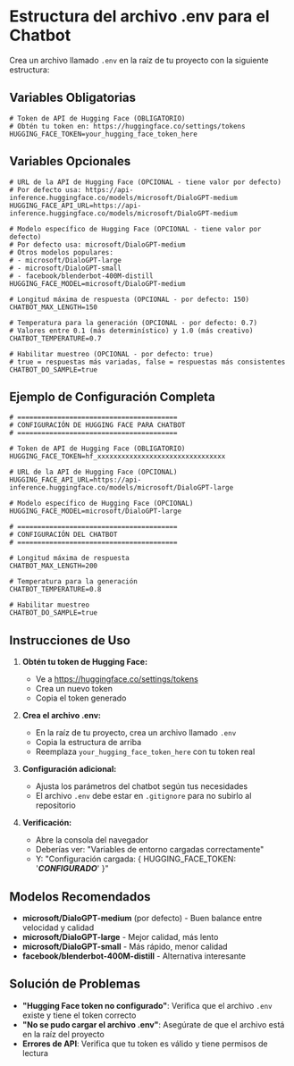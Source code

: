 # Estructura del archivo .env para el Chatbot

Crea un archivo llamado `.env` en la raíz de tu proyecto con la siguiente estructura:

## Variables Obligatorias

```env
# Token de API de Hugging Face (OBLIGATORIO)
# Obtén tu token en: https://huggingface.co/settings/tokens
HUGGING_FACE_TOKEN=your_hugging_face_token_here
```

## Variables Opcionales

```env
# URL de la API de Hugging Face (OPCIONAL - tiene valor por defecto)
# Por defecto usa: https://api-inference.huggingface.co/models/microsoft/DialoGPT-medium
HUGGING_FACE_API_URL=https://api-inference.huggingface.co/models/microsoft/DialoGPT-medium

# Modelo específico de Hugging Face (OPCIONAL - tiene valor por defecto)
# Por defecto usa: microsoft/DialoGPT-medium
# Otros modelos populares:
# - microsoft/DialoGPT-large
# - microsoft/DialoGPT-small
# - facebook/blenderbot-400M-distill
HUGGING_FACE_MODEL=microsoft/DialoGPT-medium

# Longitud máxima de respuesta (OPCIONAL - por defecto: 150)
CHATBOT_MAX_LENGTH=150

# Temperatura para la generación (OPCIONAL - por defecto: 0.7)
# Valores entre 0.1 (más determinístico) y 1.0 (más creativo)
CHATBOT_TEMPERATURE=0.7

# Habilitar muestreo (OPCIONAL - por defecto: true)
# true = respuestas más variadas, false = respuestas más consistentes
CHATBOT_DO_SAMPLE=true
```

## Ejemplo de Configuración Completa

```env
# ========================================
# CONFIGURACIÓN DE HUGGING FACE PARA CHATBOT
# ========================================

# Token de API de Hugging Face (OBLIGATORIO)
HUGGING_FACE_TOKEN=hf_xxxxxxxxxxxxxxxxxxxxxxxxxxxxxxxx

# URL de la API de Hugging Face (OPCIONAL)
HUGGING_FACE_API_URL=https://api-inference.huggingface.co/models/microsoft/DialoGPT-large

# Modelo específico de Hugging Face (OPCIONAL)
HUGGING_FACE_MODEL=microsoft/DialoGPT-large

# ========================================
# CONFIGURACIÓN DEL CHATBOT
# ========================================

# Longitud máxima de respuesta
CHATBOT_MAX_LENGTH=200

# Temperatura para la generación
CHATBOT_TEMPERATURE=0.8

# Habilitar muestreo
CHATBOT_DO_SAMPLE=true
```

## Instrucciones de Uso

1. **Obtén tu token de Hugging Face:**
   - Ve a https://huggingface.co/settings/tokens
   - Crea un nuevo token
   - Copia el token generado

2. **Crea el archivo .env:**
   - En la raíz de tu proyecto, crea un archivo llamado `.env`
   - Copia la estructura de arriba
   - Reemplaza `your_hugging_face_token_here` con tu token real

3. **Configuración adicional:**
   - Ajusta los parámetros del chatbot según tus necesidades
   - El archivo `.env` debe estar en `.gitignore` para no subirlo al repositorio

4. **Verificación:**
   - Abre la consola del navegador
   - Deberías ver: "Variables de entorno cargadas correctamente"
   - Y: "Configuración cargada: { HUGGING_FACE_TOKEN: '***CONFIGURADO***' }"

## Modelos Recomendados

- **microsoft/DialoGPT-medium** (por defecto) - Buen balance entre velocidad y calidad
- **microsoft/DialoGPT-large** - Mejor calidad, más lento
- **microsoft/DialoGPT-small** - Más rápido, menor calidad
- **facebook/blenderbot-400M-distill** - Alternativa interesante

## Solución de Problemas

- **"Hugging Face token no configurado"**: Verifica que el archivo `.env` existe y tiene el token correcto
- **"No se pudo cargar el archivo .env"**: Asegúrate de que el archivo está en la raíz del proyecto
- **Errores de API**: Verifica que tu token es válido y tiene permisos de lectura
